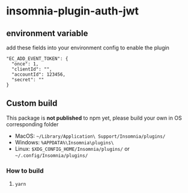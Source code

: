 # insomnia-plugin-auth-jwt

## environment variable

add these fields into your environment config to enable the plugin

```json5
"EC_ADD_EVENT_TOKEN": {
  "once": 1,
  "clientId": "",
  "accountId": 123456,
  "secret": ""
}
```

## Custom build

This package is **not published** to npm yet, please build your own in OS corresponding folder

- MacOS: `~/Library/Application\ Support/Insomnia/plugins/`
- Windows: `%APPDATA%\Insomnia\plugins\`
- Linux: `$XDG_CONFIG_HOME/Insomnia/plugins/` or `~/.config/Insomnia/plugins/`

### How to build

1. `yarn`
